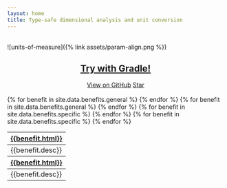 ```yaml
---
layout: home
title: Type-safe dimensional analysis and unit conversion
---
```

<br>
![units-of-measure]({% link assets/param-align.png %})

<link rel="stylesheet" href="{% link assets/button.css %}">
<center><h2>
<a href="{% link setup/installation.md %}" class="cta-btn" role="button">Try with Gradle!</a>
</h2></center>

<center>
<a class="github-button" href="https://github.com/kunalsheth/units-of-measure" data-size="large" aria-label="View units-of-measure on GitHub">View on GitHub</a>
<a class="github-button" href="https://github.com/kunalsheth/units-of-measure" data-icon="octicon-star" data-size="large" data-show-count="true" aria-label="Star kunalsheth/units-of-measure on GitHub">Star</a>
</center>

<br>

<table>
  <thead>
    <tr>
      {% for benefit in site.data.benefits.general %}
        <th><a href="{{benefit.link}}">{{benefit.html}}</a></th>
      {% endfor %}
    </tr>
  </thead>
  <tbody>
    <tr>
      {% for benefit in site.data.benefits.general %}
        <td>{{benefit.desc}}</td>
      {% endfor %}
    </tr>
  </tbody>
  <thead>
    <tr>
      {% for benefit in site.data.benefits.specific %}
        <th><a href="{{benefit.link}}">{{benefit.html}}</a></th>
      {% endfor %}
    </tr>
  </thead>
  <tbody>
    <tr>
      {% for benefit in site.data.benefits.specific %}
        <td>{{benefit.desc}}</td>
      {% endfor %}
    </tr>
  </tbody>
</table>

<!-- Place this tag in your head or just before your close body tag. -->
<script async defer src="{% link assets/gh-buttons.js %}"></script>